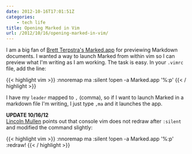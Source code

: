 ```yaml
---
date: 2012-10-16T17:01:51Z
categories:
    - tech life
title: Opening Marked in Vim
url: /2012/10/16/opening-marked-in-vim/
---
```


I am a big fan of [Brett Terpstra's Marked.app](http://markedapp.com/) for previewing Markdown documents. I wanted a way to launch Marked from within vim so I can preview what I'm writing as I am working. The task is easy. In your <code>.vimrc</code> file, add the line:

{{< highlight vim >}}
:nnoremap <leader>ma :silent !open -a Marked.app '%:p'<cr>
{{< / highlight >}}

I have my <code>leader</code> mapped to <code>,</code> (comma), so if I want to launch Marked in a markdown file I'm writing, I just type <code>,ma</code> and it launches the app. 

<div class="update">
<p><strong>UPDATE 10/16/12</strong><br/>
<a href="http://www.lincolnmullen.com">Lincoln Mullen</a> points out that console vim does not redraw after <code>:silent</code> and modified the command slightly:</p>

{{< highlight vim >}}
:nnoremap <leader>ma :silent !open -a Marked.app '%:p' :redraw!<cr>
{{< / highlight >}}
</div>